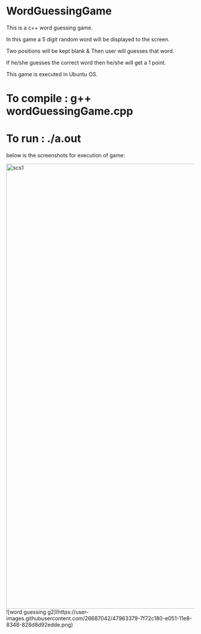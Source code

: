 # WordGuessingGame
This is a c++ word guessing game.

In this game a 5 digit random word will be displayed to the screen.

Two positions will be kept blank & Then user will guesses that word.

If he/she guesses the correct word then he/she will get a 1 point.

This game is executed in Ubuntu OS.

# To compile : g++ wordGuessingGame.cpp

# To run     :  ./a.out

below is the screenshots for execution of game:

<img width="1186" alt="scs1" src="https://github.com/user-attachments/assets/380e5f36-4179-4ee1-a645-0fe2c22d1c51">
![word guessing g2](https://user-images.githubusercontent.com/26687042/47963379-7f72c180-e051-11e8-8348-828d8d92edde.png)

